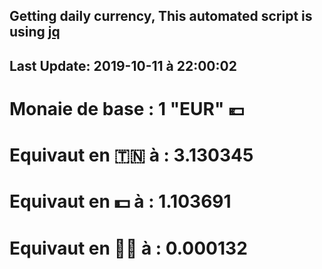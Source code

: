 ## Getting daily currency, This automated script is using [jq](https://stedolan.github.io/jq/)
## Last Update:  2019-10-11 à 22:00:02
 # Monaie de base : 1 "EUR" 💶 
 # Equivaut en 🇹🇳 à :  3.130345 
 # Equivaut en 💵 à : 1.103691
 # Equivaut en 🐱‍💻 à :  0.000132

